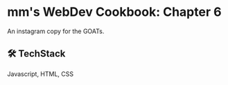 
# mm's WebDev Cookbook: Chapter 6

An instagram copy for the GOATs.


## 🛠 TechStack
Javascript, HTML, CSS

